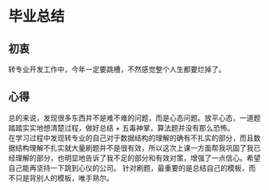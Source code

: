 # 毕业总结
## 初衷
转专业开发工作中，今年一定要跳槽，不然感觉整个人生都要烂掉了。

## 心得
总的来说，发现很多东西并不是难不难的问题，而是心态问题。放平心态，一道题踏踏实实地想清楚过程，做好总结 + 五毒神掌，算法题并没有那么恐怖。  
在学习过程中发现转专业的自己对于数据结构的理解的确有不扎实的部分，而且数据结构理解不扎实就大量刷题并不是很有效，所以这次上课一方面帮我巩固了我已经理解的部分，也明显地告诉了我不足的部分和有效对策，增强了一点信心。希望自己能再坚持一下跳到心仪的公司。
针对刷题，最重要的是总结自己的模板，而不只是背别人的模板，唯手熟尔。
